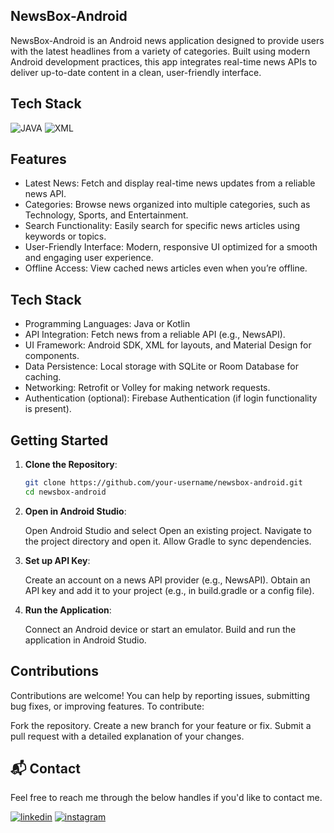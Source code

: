 ## NewsBox-Android

NewsBox-Android is an Android news application designed to provide users with the latest headlines from a variety of categories. Built using modern Android development practices, this app integrates real-time news APIs to deliver up-to-date content in a clean, user-friendly interface.

## Tech Stack
![JAVA](https://img.shields.io/badge/java%20-%23E34F26.svg?&style=for-the-badge&logo=java&logoColor=white)
![XML](https://img.shields.io/badge/XML%20-%23323330.svg?&style=for-the-badge&logo=XML&logoColor=%23F7DF1E)

## Features

- Latest News: Fetch and display real-time news updates from a reliable news API.
- Categories: Browse news organized into multiple categories, such as Technology, Sports, and Entertainment.
- Search Functionality: Easily search for specific news articles using keywords or topics.
- User-Friendly Interface: Modern, responsive UI optimized for a smooth and engaging user experience.
- Offline Access: View cached news articles even when you’re offline.

## Tech Stack

- Programming Languages: Java or Kotlin
- API Integration: Fetch news from a reliable API (e.g., NewsAPI).
- UI Framework: Android SDK, XML for layouts, and Material Design for components.
- Data Persistence: Local storage with SQLite or Room Database for caching.
- Networking: Retrofit or Volley for making network requests.
- Authentication (optional): Firebase Authentication (if login functionality is present).

## Getting Started  

1. **Clone the Repository**:  
   ```bash  
   git clone https://github.com/your-username/newsbox-android.git  
   cd newsbox-android
   
2. **Open in Android Studio**:

   Open Android Studio and select Open an existing project.
   Navigate to the project directory and open it.
   Allow Gradle to sync dependencies.

3. **Set up API Key**:

   Create an account on a news API provider (e.g., NewsAPI).
   Obtain an API key and add it to your project (e.g., in build.gradle or a config file).

4. **Run the Application**:

   Connect an Android device or start an emulator.
   Build and run the application in Android Studio.

## Contributions

Contributions are welcome! You can help by reporting issues, submitting bug fixes, or improving features. To contribute:

Fork the repository.
Create a new branch for your feature or fix.
Submit a pull request with a detailed explanation of your changes.

<h2>📬 Contact</h2>

Feel free to reach me through the below handles if you'd like to contact me.

[![linkedin](https://img.shields.io/badge/LinkedIn-0077B5?style=for-the-badge&logo=linkedin&logoColor=white)](https://www.linkedin.com/in/Krunal-patil-074432281)
[![instagram](https://img.shields.io/badge/Instagram-E4405F?style=for-the-badge&logo=instagram&logoColor=white)](https://www.instagram.com/kunal._.patil18)
